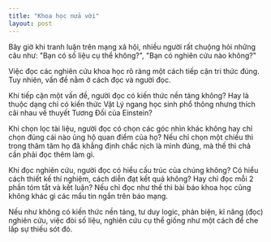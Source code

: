 ```yaml
---
title: "Khoa học nửa vời"
layout: post
---
```

Bây giờ khi tranh luận trên mạng xã hội, nhiều người rất chuộng hỏi những câu như: "Bạn có số liệu cụ thể không?", "Bạn có nghiên cứu nào không?"

Việc đọc các nghiên cứu khoa học rõ ràng một cách tiếp cận tri thức đúng. Tuy nhiên, vấn đề nằm ở cách đọc và người đọc. 

Khi tiếp cận một vấn đề, người đọc có kiến thức nền tảng không? Hay là thuộc dạng chỉ có kiến thức Vật Lý ngang học sinh phổ thông nhưng thích cãi nhau về thuyết Tương Đối của Einstein?

Khi chọn lọc tài liệu, người đọc có chọn các góc nhìn khác không hay chỉ chọn đúng cái nào ủng hộ quan điểm của họ? Nếu chỉ chọn một chiều thì trong thâm tâm họ đã khẳng định chắc nịch là mình đúng, mà thế thì chả cần phải đọc thêm làm gì.

Khi đọc nghiên cứu, người đọc có hiểu cấu trúc của chúng không? Có hiểu cách thiết kế thí nghiệm, cách diễn đạt kết quả không? Hay chỉ đọc mỗi 2 phần tóm tắt và kết luận? Nếu chỉ đọc như thế thì bài báo khoa học cũng không khác gì các mẩu tin ngắn trên báo mạng.

Nếu như không có kiến thức nền tảng, tư duy logic, phản biện, kĩ năng (đọc) nghiên cứu, việc đòi số liệu, nghiên cứu cụ thể giống như một cách để che lấp sự thiếu sót đó.
